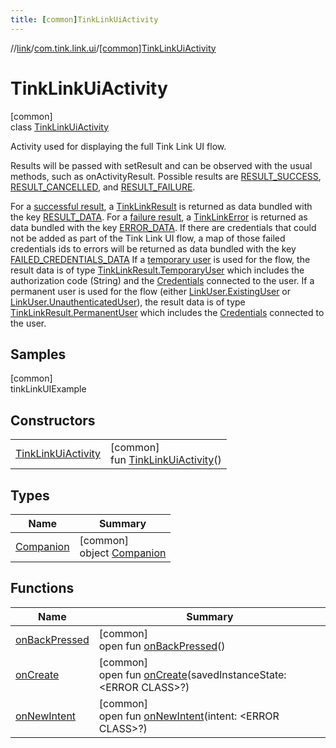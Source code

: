```yaml
---
title: [common]TinkLinkUiActivity
---
```

//[link](../../../index.html)/[com.tink.link.ui](../index.html)/[[common]TinkLinkUiActivity](index.html)



# TinkLinkUiActivity



[common]\
class [TinkLinkUiActivity](index.html)

Activity used for displaying the full Tink Link UI flow.



Results will be passed with setResult and can be observed with the usual methods, such as onActivityResult. Possible results are [RESULT_SUCCESS](-companion/-r-e-s-u-l-t_-s-u-c-c-e-s-s.html), [RESULT_CANCELLED](-companion/-r-e-s-u-l-t_-c-a-n-c-e-l-l-e-d.html), and [RESULT_FAILURE](-companion/-r-e-s-u-l-t_-f-a-i-l-u-r-e.html).



For a [successful result](-companion/-r-e-s-u-l-t_-s-u-c-c-e-s-s.html), a [TinkLinkResult](../[common]-tink-link-result/index.html) is returned as data bundled with the key [RESULT_DATA](-companion/-r-e-s-u-l-t_-d-a-t-a.html). For a [failure result](-companion/-r-e-s-u-l-t_-f-a-i-l-u-r-e.html), a [TinkLinkError](../[common]-tink-link-error/index.html) is returned as data bundled with the key [ERROR_DATA](-companion/-e-r-r-o-r_-d-a-t-a.html). If there are credentials that could not be added as part of the Tink Link UI flow, a map of those failed credentials ids to errors will be returned as data bundled with the key [FAILED_CREDENTIALS_DATA](-companion/-f-a-i-l-e-d_-c-r-e-d-e-n-t-i-a-l-s_-d-a-t-a.html) If a [temporary user](../[common]-link-user/-temporary-user/index.html) is used for the flow, the result data is of type [TinkLinkResult.TemporaryUser](../[common]-tink-link-result/-temporary-user/index.html) which includes the authorization code (String) and the [Credentials](../../com.tink.model.credentials/[common]-credentials/index.html) connected to the user. If a permanent user is used for the flow (either [LinkUser.ExistingUser](../[common]-link-user/-existing-user/index.html) or [LinkUser.UnauthenticatedUser](../[common]-link-user/-unauthenticated-user/index.html)), the result data is of type [TinkLinkResult.PermanentUser](../[common]-tink-link-result/-permanent-user/index.html) which includes the [Credentials](../../com.tink.model.credentials/[common]-credentials/index.html) connected to the user.



## Samples



[common]\
tinkLinkUIExample



## Constructors


| | |
|---|---|
| [TinkLinkUiActivity](-tink-link-ui-activity.html) | [common]<br>fun [TinkLinkUiActivity](-tink-link-ui-activity.html)() |


## Types


| Name | Summary |
|---|---|
| [Companion](-companion/index.html) | [common]<br>object [Companion](-companion/index.html) |


## Functions


| Name | Summary |
|---|---|
| [onBackPressed](on-back-pressed.html) | [common]<br>open fun [onBackPressed](on-back-pressed.html)() |
| [onCreate](on-create.html) | [common]<br>open fun [onCreate](on-create.html)(savedInstanceState: &lt;ERROR CLASS&gt;?) |
| [onNewIntent](on-new-intent.html) | [common]<br>open fun [onNewIntent](on-new-intent.html)(intent: &lt;ERROR CLASS&gt;?) |


